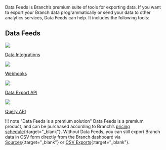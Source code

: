 Data Feeds is Branch’s premium suite of tools for exporting data. If you want to export your Branch data programmatically or send your data to other analytics services, Data Feeds can help. It includes the following tools:

<!-- Deep Links -->
## Data Feeds
<div class="nav-wrap flex-wrap">
  <a href="/pages/integrations/data-integrations-list/">
    <img src="../../../img/pages/main-page/feeds-dot.png" />
    <p>Data Integrations</p>
  </a>
  <a href="/pages/exports/ua-webhooks/">
    <img src="../../../img/pages/exports/webhook.png" />
    <p>Webhooks</p>
  </a>
  <a href="/pages/exports/api-v3/">
    <img src="../../../img/pages/resources/sdk-resources/api1.png" />
    <p>Data Export API</p>
  </a>
  <a href="/pages/exports/query-api/">
    <img src="../../../img/pages/resources/sdk-resources/api1.png" />
    <p>Query API</p>
  </a>
</div>
<!--/ Deep Links -->

!!! note "Data Feeds is a premium solution"
    Data Feeds is a premium product, and can be purchased according to Branch’s [pricing schedule](https://branch.io/pricing/){:target="\_blank"}. Without Data Feeds, you can still export Branch data in CSV form directly from the Branch dashboard via [Sources](https://dashboard.branch.io/sources){:target="\_blank"} or [CSV Exports](https://dashboard.branch.io/data-import-export/csv-exports){:target="\_blank"}.
